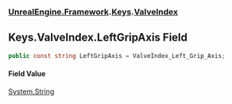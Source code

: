 ### [UnrealEngine.Framework](UnrealEngine_Framework.md 'UnrealEngine.Framework').[Keys](Keys.md 'UnrealEngine.Framework.Keys').[ValveIndex](Keys_ValveIndex.md 'UnrealEngine.Framework.Keys.ValveIndex')
## Keys.ValveIndex.LeftGripAxis Field
```csharp
public const string LeftGripAxis = ValveIndex_Left_Grip_Axis;
```
#### Field Value
[System.String](https://docs.microsoft.com/en-us/dotnet/api/System.String 'System.String')
